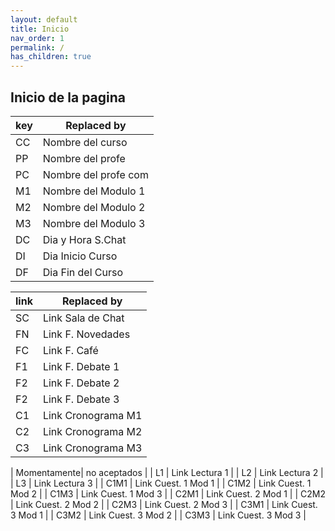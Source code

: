 ```yaml
---
layout: default
title: Inicio
nav_order: 1
permalink: /
has_children: true
---
```


## Inicio de la pagina

|key | Replaced by         |
|----|---------------------|
| CC | Nombre del curso    |
| PP | Nombre del profe    |
| PC | Nombre del profe com|
| M1 | Nombre del Modulo 1 |
| M2 | Nombre del Modulo 2 |
| M3 | Nombre del Modulo 3 |
| DC | Dia y Hora S.Chat   |
| DI | Dia Inicio Curso    |
| DF | Dia Fin del Curso   |

|link| Replaced by         |
|----|---------------------|
| SC | Link Sala de Chat   |
| FN | Link F. Novedades   |
| FC | Link F. Café        |
| F1 | Link F. Debate 1    |
| F2 | Link F. Debate 2    |
| F2 | Link F. Debate 3    |
| C1 | Link Cronograma M1  |
| C2 | Link Cronograma M2  |
| C3 | Link Cronograma M3  |

| Momentamente| no aceptados                 |
| L1          | Link Lectura 1               |
| L2          | Link Lectura 2               |
| L3          | Link Lectura 3               |
| C1M1        | Link Cuest. 1 Mod 1          |
| C1M2        | Link Cuest. 1 Mod 2          |
| C1M3        | Link Cuest. 1 Mod 3          |
| C2M1        | Link Cuest. 2 Mod 1          |
| C2M2        | Link Cuest. 2 Mod 2          |
| C2M3        | Link Cuest. 2 Mod 3          |
| C3M1        | Link Cuest. 3 Mod 1          |
| C3M2        | Link Cuest. 3 Mod 2          |
| C3M3        | Link Cuest. 3 Mod 3          |
